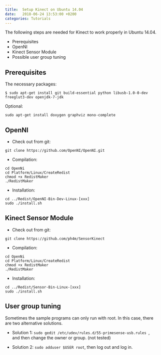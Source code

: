 ```yaml
---
title:  Setup Kinect on Ubuntu 14.04 
date:   2018-06-24 13:53:00 +0200
categories: Tutorials 
---
```


The following steps are needed for Kinect to work properly in Ubuntu 14.04.

  - Prerequisites
  - OpenNI
  - Kinect Sensor Module
  - Possible user group tuning

## Prerequisites
The necessary packages:
```
$ sudo apt-get install git build-essential python libusb-1.0-0-dev freeglut3-dev openjdk-7-jdk
```
Optional:
```
sudo apt-get install doxygen graphviz mono-complete
```

## OpenNI
* Check out from git:
```
git clone https://github.com/OpenNI/OpenNI.git
```

* Compilation:
```
cd OpenNi
cd Platform/Linux/CreateRedist
chmod +x RedistMaker
./RedistMaker
```
* Installation:
```
cd ../Redist/OpenNI-Bin-Dev-Linux-[xxx]
sudo ./install.sh
```

## Kinect Sensor Module
  * Check out from git:

  ```
  git clone https://github.com/ph4m/SensorKinect
  ```

  * Compilation:

  ```
  cd OpenNi
  cd Platform/Linux/CreateRedist
  chmod +x RedistMaker
  ./RedistMaker
  ```

  * Installation:

  ```
  cd ../Redist/Sensor-Bin-Linux-[xxx]
  sudo ./install.sh
  ```

## User group tuning
Sometimes the sample programs can only run with root. In this case, there are two alternative solutions.

  * Solution 1:
    ```sudo gedit /etc/udev/rules.d/55-primesense-usb.rules ```, and then change the owner or group. (not tested)

  * Solution 2:
    ```sudo adduser $USER root```, then log out and log in.



